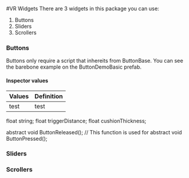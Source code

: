 #VR Widgets
There are 3 widgets in this package you can use:

1. Buttons
2. Sliders
3. Scrollers

### Buttons
Buttons only require a script that inhereits from ButtonBase.
You can see the barebone example on the ButtonDemoBasic prefab.

#### Inspector values
Values  | Definition
------- | ----------
test    | test

float string; 
float triggerDistance;
float cushionThickness;

abstract void ButtonReleased(); // This function is used for 
abstract void ButtonPressed();


### Sliders
### Scrollers